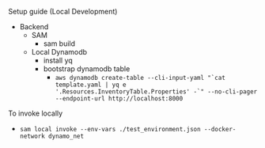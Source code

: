Setup guide (Local Development)

- Backend
  - SAM
    - sam build
  - Local Dynamodb 
    - install yq
    - bootstrap dynamodb table
      - ```aws dynamodb create-table --cli-input-yaml "`cat template.yaml | yq e '.Resources.InventoryTable.Properties' -`" --no-cli-pager --endpoint-url http://localhost:8000```
      

To invoke locally
- ```sam local invoke --env-vars ./test_environment.json --docker-network dynamo_net```